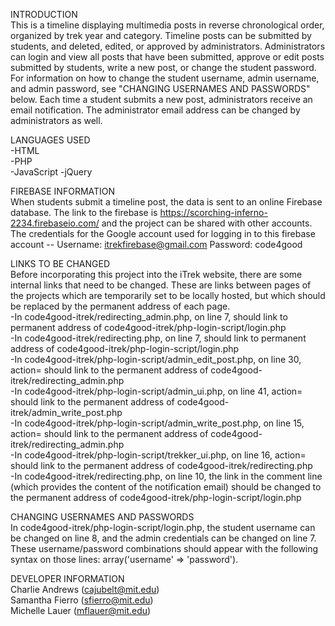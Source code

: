 INTRODUCTION <br />
This is a timeline displaying multimedia posts in reverse chronological order, organized by
trek year and category. Timeline posts can be submitted by students, and deleted, edited, or 
approved by administrators. Administrators can login and view all posts that have been submitted,
approve or edit posts submitted by students, write a new post, or change the student password. 
For information on how to change the student username, admin username, and admin password, see 
"CHANGING USERNAMES AND PASSWORDS" below. Each time a student submits a new post, administrators 
receive an email notification. The administrator email address can be changed by administrators as well.

LANGUAGES USED <br />
-HTML <br />
-PHP <br />
-JavaScript
-jQuery

FIREBASE INFORMATION <br />
When students submit a timeline post, the data is sent to an online Firebase database. 
The link to the firebase is https://scorching-inferno-2234.firebaseio.com/ and the project
can be shared with other accounts. 
The credentials for the Google account used for logging in to this firebase account --
Username: itrekfirebase@gmail.com
Password: code4good

LINKS TO BE CHANGED <br />
Before incorporating this project into the iTrek website, there are some internal links that
need to be changed. These are links between pages of the projects which are temporarily set
to be locally hosted, but which should be replaced by the permanent address of each page.<br />
-In code4good-itrek/redirecting_admin.php, on line 7, should link to permanent address of 
code4good-itrek/php-login-script/login.php <br />
-In code4good-itrek/redirecting.php, on line 7, should link to permanent address of 
code4good-itrek/php-login-script/login.php <br />
-In code4good-itrek/php-login-script/admin_edit_post.php, on line 30, action= should link to
 the permanent address of code4good-itrek/redirecting_admin.php <br />
-In code4good-itrek/php-login-script/admin_ui.php, on line 41, action= should link to
 the permanent address of code4good-itrek/admin_write_post.php <br />
-In code4good-itrek/php-login-script/admin_write_post.php, on line 15, action= should link to
 the permanent address of code4good-itrek/redirecting_admin.php <br />
-In code4good-itrek/php-login-script/trekker_ui.php, on line 16, action= should link to
 the permanent address of code4good-itrek/redirecting.php <br />
-In code4good-itrek/redirecting.php, on line 10, the link in the comment line (which provides
 the content of the notification email) should be changed to the permanent address of
 code4good-itrek/php-login-script/login.php <br />

CHANGING USERNAMES AND PASSWORDS <br />
In code4good-itrek/php-login-script/login.php, the student username can be changed on line 8, and 
the admin credentials can be changed on line 7. These username/password combinations should appear
with the following syntax on those lines: array('username' => 'password').

DEVELOPER INFORMATION <br />
Charlie Andrews (cajubelt@mit.edu) <br />
Samantha Fierro (sfierro@mit.edu) <br />
Michelle Lauer (mflauer@mit.edu)